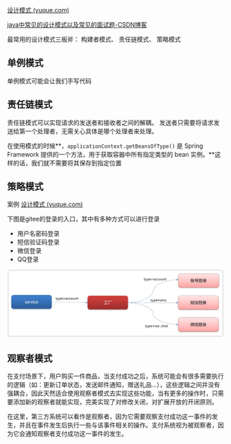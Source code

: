 [设计模式 (yuque.com)](https://www.yuque.com/xiaobaicaio/gh8rmw/vlvoeqfvc6779lky?singleDoc#NaoiR)

[java中常见的设计模式以及常见的面试题-CSDN博客](https://blog.csdn.net/weixin_43784341/article/details/136682931?spm=1000.2115.3001.6382&utm_medium=distribute.pc_feed_v2.none-task-blog-personrec_tag-5-136682931-null-null.329^v9^个推pc首页推荐—桶10&depth_1-utm_source=distribute.pc_feed_v2.none-task-blog-personrec_tag-5-136682931-null-null.329^v9^个推pc首页推荐—桶10)



最常用的设计模式三板斧： 构建者模式、 责任链模式、 策略模式



## 单例模式

单例模式可能会让我们手写代码





## 责任链模式

责任链模式可以实现请求的发送者和接收者之间的解耦。 发送者只需要将请求发送给第一个处理者，无需关心具体是哪个处理者来处理。

在使用模式的时候**，`applicationContext.getBeansOfType()` 是 Spring Framework 提供的一个方法，用于获取容器中所有指定类型的 bean 实例。**这样的话，我们就不需要将其保存到指定位置



## 策略模式

案例 [设计模式 (yuque.com)](https://www.yuque.com/xiaobaicaio/gh8rmw/vlvoeqfvc6779lky?singleDoc#jzz3h)

下图是gitee的登录的入口，其中有多种方式可以进行登录

- 用户名密码登录
- 短信验证码登录
- 微信登录
- QQ登录

![img](images/1691741051128-359a73fd-b9b5-48a0-8dfc-4f2343ba2004.png)





## 观察者模式

在⽀付场景下，⽤户购买⼀件商品，当⽀付成功之后，系统可能会有很多需要执⾏的逻辑（如：更新订单状态，发送邮件通知，赠送礼品…），这些逻辑之间并没有强耦合，因此天然适合使⽤观察者模式去实现这些功能，当有更多的操作时，只需要添加新的观察者就能实现，完美实现了对修改关闭，对扩展开放的开闭原则。

在这里，第三方系统可以看作是观察者，因为它需要观察支付成功这一事件的发生，并且在事件发生后执行一些与该事件相关的操作。支付系统视为被观察者，因为它会通知观察者支付成功这一事件的发生。





